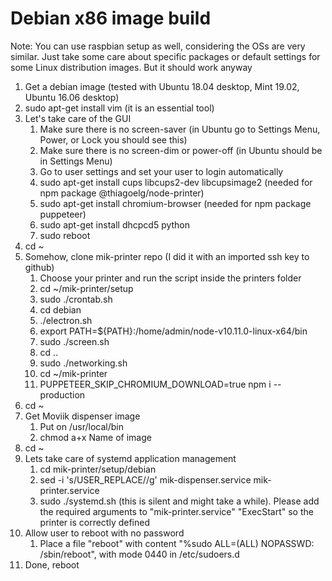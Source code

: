 # Debian x86 image build

Note: You can use raspbian setup as well, considering the OSs are very similar. Just take some care about specific packages or default settings for some Linux distribution images. But it should work anyway

1. Get a debian image (tested with Ubuntu 18.04 desktop, Mint 19.02, Ubuntu 16.06 desktop)
1. sudo apt-get install vim (it is an essential tool)
1. Let's take care of the GUI
    1. Make sure there is no screen-saver (in Ubuntu go to Settings Menu, Power, or Lock you should see this)
    1. Make sure there is no screen-dim or power-off (in Ubuntu should be in Settings Menu)
    1. Go to user settings and set your user to login automatically
    1. sudo apt-get install cups libcups2-dev libcupsimage2 (needed for npm package @thiagoelg/node-printer)
    1. sudo apt-get install chromium-browser (needed for npm package puppeteer)
    1. sudo apt-get install dhcpcd5 python
    1. sudo reboot
1. cd ~
1. Somehow, clone mik-printer repo (I did it with an imported ssh key to github)
    1. Choose your printer and run the script inside the printers folder
    1. cd ~/mik-printer/setup
    1. sudo ./crontab.sh
    1. cd debian
    1. ./electron.sh
    1. export PATH=${PATH}:/home/admin/node-v10.11.0-linux-x64/bin
    1. sudo ./screen.sh
    1. cd ..
    1. sudo ./networking.sh
    1. cd ~/mik-printer
    1. PUPPETEER_SKIP_CHROMIUM_DOWNLOAD=true npm i --production
1. cd ~
1. Get Moviik dispenser image
    1. Put on /usr/local/bin
    1. chmod a+x Name of image
1. cd ~
1. Lets take care of systemd application management
    1. cd mik-printer/setup/debian
    1. sed -i 's/USER_REPLACE/<your username>/g' mik-dispenser.service mik-printer.service
    1. sudo ./systemd.sh (this is silent and might take a while). Please add the required arguments to "mik-printer.service" "ExecStart" so the printer is correctly defined
1. Allow user to reboot with no password
    1. Place a file "reboot" with content "%sudo ALL=(ALL) NOPASSWD: /sbin/reboot", with mode 0440 in /etc/sudoers.d
1. Done, reboot
